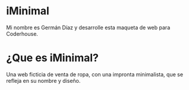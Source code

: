 # iMinimal
Mi nombre es Germán Díaz y desarrolle esta maqueta de web para Coderhouse.

# ¿Que es iMinimal?
Una web ficticia de venta de ropa, con una impronta minimalista, que se refleja en su nombre y diseño.
